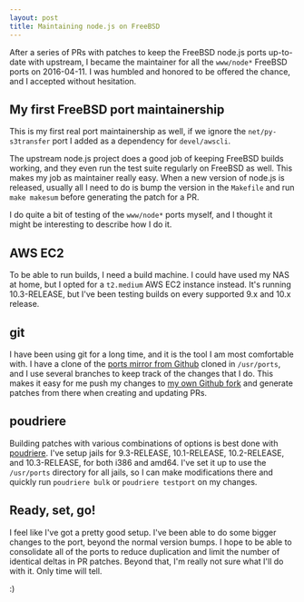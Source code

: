 ```yaml
---
layout: post
title: Maintaining node.js on FreeBSD
---
```


After a series of PRs with patches to keep the FreeBSD node.js ports up-to-date with upstream, I became the maintainer for all the `www/node*` FreeBSD ports on 2016-04-11. I was humbled and honored to be offered the chance, and I accepted without hesitation.

## My first FreeBSD port maintainership

This is my first real port maintainership as well, if we ignore the `net/py-s3transfer` port I added as a dependency for `devel/awscli`.

The upstream node.js project does a good job of keeping FreeBSD builds working, and they even run the test suite regularly on FreeBSD as well. This makes my job as maintainer really easy. When a new version of node.js is released, usually all I need to do is bump the version in the `Makefile` and run `make makesum` before generating the patch for a PR.

I do quite a bit of testing of the `www/node*` ports myself, and I thought it might be interesting to describe how I do it.

## AWS EC2

To be able to run builds, I need a build machine. I could have used my NAS at home, but I opted for a `t2.medium` AWS EC2 instance instead. It's running 10.3-RELEASE, but I've been testing builds on every supported 9.x and 10.x release.

## git

I have been using git for a long time, and it is the tool I am most comfortable with. I have a clone of the [ports mirror from Github](https://github.com/freebsd/freebsd-ports) cloned in `/usr/ports`, and I use several branches to keep track of the changes that I do. This makes it easy for me push my changes to [my own Github fork](https://github.com/bradleythughes/freebsd-ports) and generate patches from there when creating and updating PRs.

## poudriere

Building patches with various combinations of options is best done with [poudriere](https://github.com/freebsd/poudriere). I've setup jails for 9.3-RELEASE, 10.1-RELEASE, 10.2-RELEASE, and 10.3-RELEASE, for both i386 and amd64. I've set it up to use the `/usr/ports` directory for all jails, so I can make modifications there and quickly run `poudriere bulk` or `poudriere testport` on my changes.

## Ready, set, go!

I feel like I've got a pretty good setup. I've been able to do some bigger changes to the port, beyond the normal version bumps. I hope to be able to consolidate all of the ports to reduce duplication and limit the number of identical deltas in PR patches. Beyond that, I'm really not sure what I'll do with it. Only time will tell.

:)
